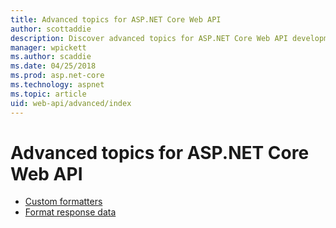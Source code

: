 ```yaml
---
title: Advanced topics for ASP.NET Core Web API
author: scottaddie
description: Discover advanced topics for ASP.NET Core Web API development.
manager: wpickett
ms.author: scaddie
ms.date: 04/25/2018
ms.prod: asp.net-core
ms.technology: aspnet
ms.topic: article
uid: web-api/advanced/index
---
```


# Advanced topics for ASP.NET Core Web API

* [Custom formatters](xref:web-api/advanced/custom-formatters)
* [Format response data](xref:web-api/advanced/formatting)